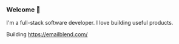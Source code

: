 ### Welcome 👋

I'm a full-stack software developer. I love building useful products.

Building https://emailblend.com/
